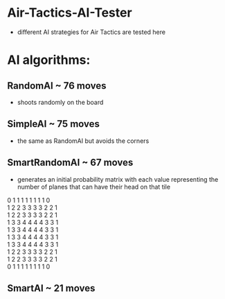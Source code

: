 Air-Tactics-AI-Tester
=====================

- different AI strategies for Air Tactics are tested here


AI algorithms:
==============


RandomAI ~ 76 moves
-------------------

- shoots randomly on the board

SimpleAI ~ 75 moves
-------------------

- the same as RandomAI but avoids the corners

SmartRandomAI ~ 67 moves
-------------

- generates an initial probability matrix with each value representing the number of planes that can have their head on that tile

0 1 1 1 1 1 1 1 1 0 <br/>
1 2 2 3 3 3 3 2 2 1 <br/>
1 2 2 3 3 3 3 2 2 1 <br/>
1 3 3 4 4 4 4 3 3 1 <br/>
1 3 3 4 4 4 4 3 3 1 <br/>
1 3 3 4 4 4 4 3 3 1 <br/>
1 3 3 4 4 4 4 3 3 1 <br/>
1 2 2 3 3 3 3 2 2 1 <br/>
1 2 2 3 3 3 3 2 2 1 <br/>
0 1 1 1 1 1 1 1 1 0 <br/>


SmartAI ~ 21 moves
-------



